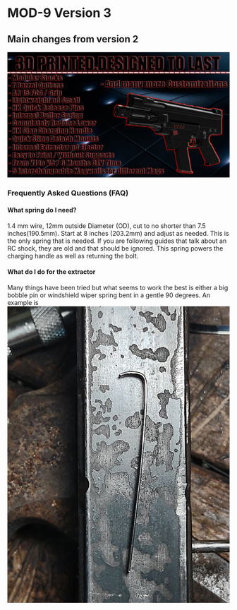 # MOD-9 Version 3

## Main changes from version 2
![](MOD9_X_Destruction.jpg?raw=true)

### Frequently Asked Questions (FAQ)
#### What spring do I need?
1.4 mm wire, 12mm outside Diameter (OD), cut to no shorter than 7.5 inches(190.5mm). Start at 8 inches (203.2mm) and adjust as needed. This is the only spring that is needed. If you are following guides that talk about an RC shock, they are old and that should be ignored. This spring powers the charging handle as well as returning the bolt.

#### What do I do for the extractor
Many things have been tried but what seems to work the best is either a big bobble pin or windshield wiper spring bent in a gentle 90 degrees.
An example is ![](extractor_example.jpg?raw=true)